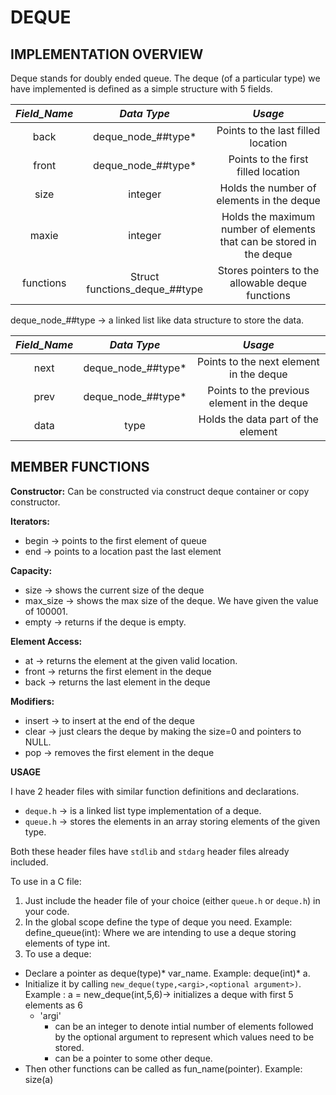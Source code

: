 # DEQUE

## IMPLEMENTATION OVERVIEW

Deque stands for doubly ended queue. The deque (of a particular type) we have implemented is defined as a simple structure with 5 fields.


|*Field_Name*|*Data Type*|*Usage*|
| :---: | :---: | :---: |
|back|deque_node_##type*|Points to the last filled location|
|front|deque_node_##type*|Points to the first filled location|
|size|integer|Holds the number of elements in the deque|
|maxie|integer|Holds the maximum number of elements that can be stored in the deque|
|functions|Struct functions_deque_##type|Stores pointers to the allowable deque functions|


deque_node_##type -> a linked list like data structure to store the data.

|*Field_Name*|*Data Type*|*Usage*|
| :---: | :---: | :---: |
|next|deque_node_##type*|Points to the next element in the deque|
|prev|deque_node_##type*|Points to the previous element in the deque|
|data|type|Holds the data part of the element|


## MEMBER FUNCTIONS

**Constructor:** Can be constructed via construct deque container or copy constructor.

**Iterators:**

- begin -> points to the first element of queue
- end -> points to a location past the last element

**Capacity:**

- size -> shows the current size of the deque
- max_size -> shows the max size of the deque. We have given the value of 100001.
- empty -> returns if the deque is empty.

**Element Access:**

- at -> returns the element at the given valid location.
- front -> returns the first element in the deque
- back -> returns the last element in the deque

**Modifiers:**

- insert -> to insert at the end of the deque
- clear -> just clears the deque by making the size=0 and pointers to NULL.
- pop -> removes the first element in the deque

**USAGE**

I have 2 header files with similar function definitions and declarations.

- `deque.h` -> is a linked list type implementation of a deque.
- `queue.h` -> stores the elements in an array storing elements of the given type.

Both these header files have `stdlib` and `stdarg` header files already included.

To use in a C file:

1) Just include the header file of your choice (either `queue.h` or `deque.h`) in your code.
2) In the global scope define the type of deque you need.
	Example: define_queue(int): Where we are intending to use a deque storing elements of type int.
3) To use a deque: 
- Declare a pointer as deque(type)* var_name. Example: deque(int)* a.
- Initialize it by calling ```new_deque(type,<argi>,<optional argument>)```. Example : a = new_deque(int,5,6)-> initializes a deque with first 5 elements as 6
	- 'argi'
		- can be an integer to denote intial number of elements followed by the optional argument to represent which values need to be stored.
		- can be a pointer to some other deque.
- Then other functions can be called as fun_name(pointer). Example: size(a)

